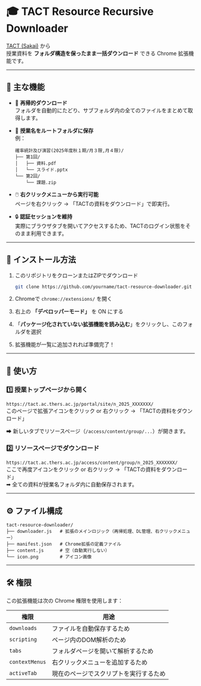 # 🎓 TACT Resource Recursive Downloader

[TACT (Sakai)](https://tact.ac.thers.ac.jp/) から  
授業資料を **フォルダ構造を保ったまま一括ダウンロード** できる Chrome 拡張機能です。

---

## 🚀 主な機能

- 🔄 **再帰的ダウンロード**  
  フォルダを自動的にたどり、サブフォルダ内の全てのファイルをまとめて取得します。

- 🏫 **授業名をルートフォルダに保存**  
  例：  
  ```
  確率統計及び演習(2025年度秋１期/月３限,月４限)/
  ├── 第1回/
  │   ├── 資料.pdf
  │   └── スライド.pptx
  └── 第2回/
      └── 課題.zip
  ```

- 🖱️ **右クリックメニューから実行可能**  
  ページを右クリック → 「TACTの資料をダウンロード」で即実行。

- 🔒 **認証セッションを維持**  
  実際にブラウザタブを開いてアクセスするため、TACTのログイン状態をそのまま利用できます。

---

## 🧩 インストール方法

1. このリポジトリをクローンまたはZIPでダウンロード  
   ```bash
   git clone https://github.com/yourname/tact-resource-downloader.git
   ```

2. Chromeで `chrome://extensions/` を開く  
3. 右上の **「デベロッパーモード」** を ON にする  
4. 「**パッケージ化されていない拡張機能を読み込む**」をクリックし、このフォルダを選択  
5. 拡張機能が一覧に追加されれば準備完了！

---

## 🧭 使い方

### 1️⃣ 授業トップページから開く
`https://tact.ac.thers.ac.jp/portal/site/n_2025_XXXXXXX/`  
このページで拡張アイコンをクリック or 右クリック → 「TACTの資料をダウンロード」

➡ 新しいタブでリソースページ（`/access/content/group/...`）が開きます。

### 2️⃣ リソースページでダウンロード
`https://tact.ac.thers.ac.jp/access/content/group/n_2025_XXXXXXX/`  
ここで再度アイコンをクリック or 右クリック → 「TACTの資料をダウンロード」  
➡ 全ての資料が授業名フォルダ内に自動保存されます。

---

## ⚙️ ファイル構成

```
tact-resource-downloader/
├── downloader.js   # 拡張のメインロジック（再帰処理、DL管理、右クリックメニュー）
├── manifest.json   # Chrome拡張の定義ファイル
├── content.js      # 空（自動実行しない）
└── icon.png        # アイコン画像
```

---

## 🛠️ 権限

この拡張機能は次の Chrome 権限を使用します：

| 権限 | 用途 |
|------|------|
| `downloads` | ファイルを自動保存するため |
| `scripting` | ページ内のDOM解析のため |
| `tabs` | フォルダページを開いて解析するため |
| `contextMenus` | 右クリックメニューを追加するため |
| `activeTab` | 現在のページでスクリプトを実行するため |